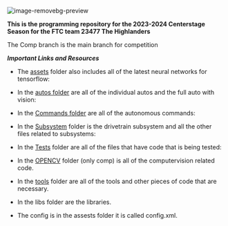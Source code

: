 ![image-removebg-preview](https://github.com/HighlandersFRC/2023FtcRobotController/assets/140292400/827f0461-9e26-4d89-b074-931eb20f2390)

**This is the programming repository for the 2023-2024 Centerstage Season for the FTC team 23477 The Highlanders**

The Comp branch is the main branch for competition


**_Important Links and Resources_**

* The [assets](https://github.com/HighlandersFRC/2023FtcRobotController/tree/Subsystems/TeamCode/src/main/assets) folder also includes all of the latest neural networks for tensorflow:

*  In the [autos folder](https://github.com/HighlandersFRC/2023FtcRobotController/tree/Subsystems/TeamCode/src/main/java/org/firstinspires/ftc/teamcode/Autos) are all of the individual autos and the full auto with vision:

* In the [Commands folder](https://github.com/HighlandersFRC/2023FtcRobotController/tree/Subsystems/TeamCode/src/main/java/org/firstinspires/ftc/teamcode/Commands) are all of the autonomous commands:

* In the [Subsystem](https://github.com/HighlandersFRC/2023FtcRobotController/tree/Subsystems/TeamCode/src/main/java/org/firstinspires/ftc/teamcode/Subsystems) folder is the drivetrain subsystem and all the other files related to subsystems:

* In the [Tests](https://github.com/HighlandersFRC/2023FtcRobotController/tree/Subsystems/TeamCode/src/main/java/org/firstinspires/ftc/teamcode/Tests) folder are all of the files that have code that is being tested:

* In the [OPENCV](https://github.com/HighlandersFRC/2023FtcRobotController/tree/comp/TeamCode/src/main/java/org/firstinspires/ftc/teamcode/OPENCV) folder (only comp) is all of the computervision related code.

* In the [tools](
https://github.com/HighlandersFRC/2023FtcRobotController/tree/Subsystems/TeamCode/src/main/java/org/firstinspires/ftc/teamcode/Tools) folder are all of the tools and other pieces of code that are necessary.

* In the libs folder are the libraries.
  
* The config is in the assests folder it is called config.xml.
